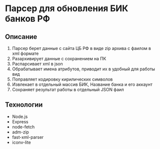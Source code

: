# Парсер для обновления БИК банков РФ

## Описание

1. Парсер берет данные с сайта ЦБ РФ в виде zip архива с фаилом в xml формате
2. Разархивирует данные с сохранением на ПК
3. Распарсивает xml в json
4. Обрабатывает имена атрибутов, приводит их в удобный для работы вид
5. Поправляет кодировку кирилических символов
6. Извлекает в отдельный массив БИК, Название банка и его аккаунт
7. Сохраняет результат работы в отдельный JSON фаил

## Технологии

- Node.js
- Express
- node-fetch
- adm-zip
- fast-xml-parser
- iconv-lite
